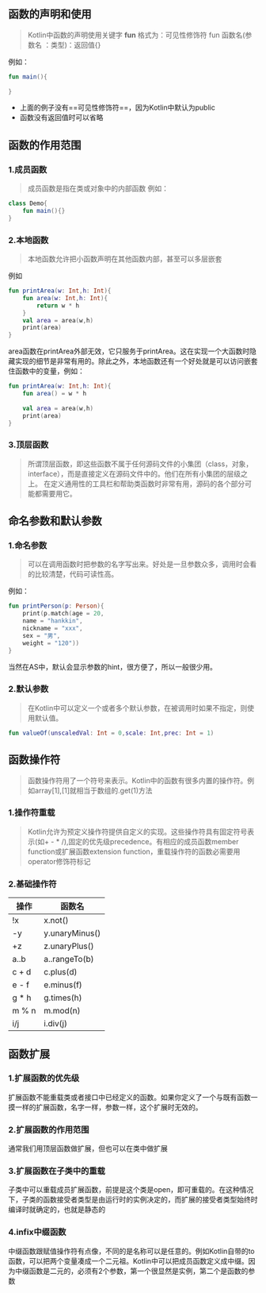 ## 函数的声明和使用

> Kotlin中函数的声明使用关键字 **fun**
> 格式为：可见性修饰符 fun 函数名(参数名 ：类型)：返回值{}

例如：

```kotlin
fun main(){
    
}
```

- 上面的例子没有==可见性修饰符==，因为Kotlin中默认为public
- 函数没有返回值时可以省略

## 函数的作用范围

### 1.成员函数

> 成员函数是指在类或对象中的内部函数
例如：
```kotlin
class Demo{
    fun main(){}
}
```

### 2.本地函数
> 本地函数允许把小函数声明在其他函数内部，甚至可以多层嵌套

例如
```kotlin
fun printArea(w: Int,h: Int){
    fun area(w: Int,h: Int){
        return w * h
    }
    val area = area(w,h)
    print(area)
}
```
area函数在printArea外部无效，它只服务于printArea。这在实现一个大函数时隐藏实现的细节是非常有用的。除此之外，本地函数还有一个好处就是可以访问嵌套住函数中的变量，例如：

```kotlin
fun printArea(w: Int,h: Int){
    fun area() = w * h
    
    val area = area(w,h)
    print(area) 
}
```
### 3.顶层函数
> 所谓顶层函数，即这些函数不属于任何源码文件的小集团（class，对象，interface），而是直接定义在源码文件中的。他们在所有小集团的层级之上。
> 在定义通用性的工具栏和帮助类函数时非常有用，源码的各个部分可能都需要用它。

## 命名参数和默认参数

### 1.命名参数
> 可以在调用函数时把参数的名字写出来。好处是一旦参数众多，调用时会看的比较清楚，代码可读性高。

例如：
```kotlin
fun printPerson(p: Person){
    print(p.match(age = 20,
    name = "hankkin",
    nickname = "xxx",
    sex = "男",
    weight = "120"))
}
```
当然在AS中，默认会显示参数的hint，很方便了，所以一般很少用。

### 2.默认参数
> 在Kotlin中可以定义一个或者多个默认参数，在被调用时如果不指定，则使用默认值。

```kotlin
fun valueOf(unscaledVal: Int = 0,scale: Int,prec: Int = 1)
```

## 函数操作符

> 函数操作符用了一个符号来表示。Kotlin中的函数有很多内置的操作符。例如array[1],[1]就相当于数组的.get(1)方法

### 1.操作符重载
> Kotlin允许为预定义操作符提供自定义的实现。这些操作符具有固定符号表示(如+ - * /),固定的优先级precedence。有相应的成员函数member function或扩展函数extension function，重载操作符的函数必需要用operator修饰符标记

### 2.基础操作符

|      操作|函数名      |
| ---- | ---- |
| !x | x.not() |
| -y | y.unaryMinus() |
| +z | z.unaryPlus() |
| a..b | a..rangeTo(b) |
| c + d | c.plus(d) |
| e - f | e.minus(f) |
| g * h | g.times(h) |
| m % n | m.mod(n) |
|    i/j  | i.div(j) |

## 函数扩展

### 1.扩展函数的优先级
扩展函数不能重载类或者接口中已经定义的函数。如果你定义了一个与既有函数一摸一样的扩展函数，名字一样，参数一样，这个扩展时无效的。

### 2.扩展函数的作用范围
通常我们用顶层函数做扩展，但也可以在类中做扩展

### 3.扩展函数在子类中的重载

子类中可以重载成员扩展函数，前提是这个类是open，即可重载的。在这种情况下，子类的函数接受者类型是由运行时的实例决定的，而扩展的接受者类型始终时编译时就确定的，也就是静态的

### 4.infix中缀函数
中缀函数跟赋值操作符有点像，不同的是名称可以是任意的。例如Kotlin自带的to函数，可以把两个变量凑成一个二元祖。Kotlin中可以把成员函数定义成中缀。因为中缀函数是二元的，必须有2个参数，第一个很显然是实例，第二个是函数的参数





